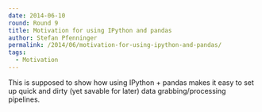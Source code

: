 ```yaml
---
date: 2014-06-10
round: Round 9
title: Motivation for using IPython and pandas
author: Stefan Pfenninger
permalink: /2014/06/motivation-for-using-ipython-and-pandas/
tags:
  - Motivation
---
```

This is supposed to show how using IPython + pandas makes it easy to set up quick and dirty (yet savable for later) data grabbing/processing pipelines.

